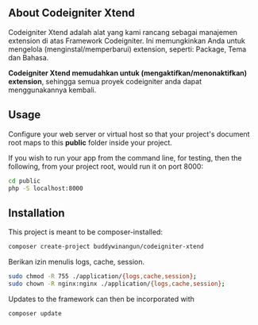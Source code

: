 ## About Codeigniter Xtend

Codeigniter Xtend adalah alat yang kami rancang sebagai manajemen extension di atas Framework Codeigniter. Ini memungkinkan Anda untuk mengelola (menginstal/memperbarui) extension, seperti: Package, Tema dan Bahasa.

**Codeigniter Xtend memudahkan untuk (mengaktifkan/menonaktifkan) extension**, sehingga semua proyek codeigniter anda dapat menggunakannya kembali.

## Usage

Configure your web server or virtual host so that your project's
document root maps to this **public** folder inside your project.

If you wish to run your app from the command line, for testing,
then the following, from your project root, would run it on port 8000:
```sh
cd public
php -S localhost:8000
```

## Installation

This project is meant to be composer-installed:
```sh
composer create-project buddywinangun/codeigniter-xtend
```

Berikan izin menulis logs, cache, session.
```sh
sudo chmod -R 755 ./application/{logs,cache,session};
sudo chown -R nginx:nginx ./application/{logs,cache,session};
```

Updates to the framework can then be incorporated with
```sh
composer update
```
